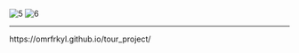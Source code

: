![5](https://user-images.githubusercontent.com/93818418/162625852-6d8fc6cd-a9b5-41ee-968c-b71f7e6e6ed7.png)
![6](https://user-images.githubusercontent.com/93818418/162625863-33e3b722-e534-461e-88a8-7c4c63925e9c.png)

<hr>
https://omrfrkyl.github.io/tour_project/

